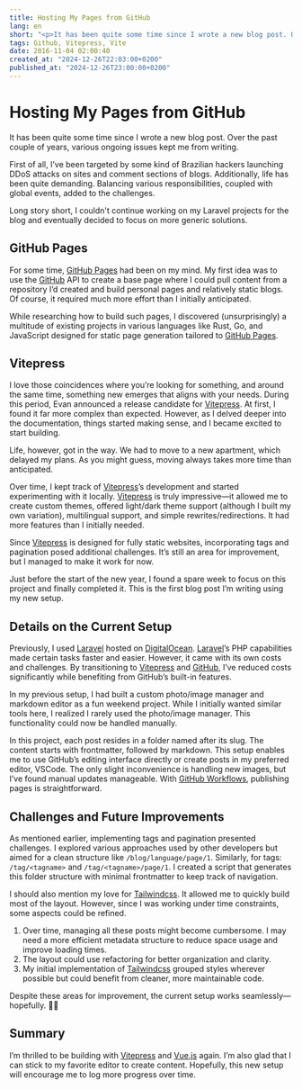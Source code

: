```yaml
---
title: Hosting My Pages from GitHub
lang: en
short: "<p>It has been quite some time since I wrote a new blog post. Over the past couple of years, various ongoing issues kept me from writing. irst of all, I’ve been targeted...</p>"
tags: Github, Vitepress, Vite
date: 2016-11-04 02:00:40
created_at: "2024-12-26T22:03:00+0200"
published_at: "2024-12-26T23:00:00+0200"
---
```


# Hosting My Pages from GitHub

It has been quite some time since I wrote a new blog post. Over the past couple of years, various ongoing issues kept me from writing.

First of all, I’ve been targeted by some kind of Brazilian hackers launching DDoS attacks on sites and comment sections of blogs. Additionally, life has been quite demanding. Balancing various responsibilities, coupled with global events, added to the challenges.

Long story short, I couldn't continue working on my Laravel projects for the blog and eventually decided to focus on more generic solutions.

## GitHub Pages

For some time, [GitHub Pages] had been on my mind. My first idea was to use the [GitHub] API to create a base page where I could pull content from a repository I’d created and build personal pages and relatively static blogs. Of course, it required much more effort than I initially anticipated.

While researching how to build such pages, I discovered (unsurprisingly) a multitude of existing projects in various languages like Rust, Go, and JavaScript designed for static page generation tailored to [GitHub Pages].

## Vitepress

I love those coincidences where you’re looking for something, and around the same time, something new emerges that aligns with your needs. During this period, Evan announced a release candidate for [Vitepress]. At first, I found it far more complex than expected. However, as I delved deeper into the documentation, things started making sense, and I became excited to start building.

Life, however, got in the way. We had to move to a new apartment, which delayed my plans. As you might guess, moving always takes more time than anticipated.

Over time, I kept track of [Vitepress]’s development and started experimenting with it locally. [Vitepress] is truly impressive—it allowed me to create custom themes, offered light/dark theme support (although I built my own variation), multilingual support, and simple rewrites/redirections. It had more features than I initially needed.

Since [Vitepress] is designed for fully static websites, incorporating tags and pagination posed additional challenges. It’s still an area for improvement, but I managed to make it work for now.

Just before the start of the new year, I found a spare week to focus on this project and finally completed it. This is the first blog post I’m writing using my new setup.

## Details on the Current Setup

Previously, I used [Laravel] hosted on [DigitalOcean]. [Laravel]’s PHP capabilities made certain tasks faster and easier. However, it came with its own costs and challenges. By transitioning to [Vitepress] and [GitHub], I’ve reduced costs significantly while benefiting from GitHub’s built-in features.

In my previous setup, I had built a custom photo/image manager and markdown editor as a fun weekend project. While I initially wanted similar tools here, I realized I rarely used the photo/image manager. This functionality could now be handled manually.

In this project, each post resides in a folder named after its slug. The content starts with frontmatter, followed by markdown. This setup enables me to use GitHub’s editing interface directly or create posts in my preferred editor, VSCode. The only slight inconvenience is handling new images, but I’ve found manual updates manageable. With [GitHub Workflows], publishing pages is straightforward.

## Challenges and Future Improvements

As mentioned earlier, implementing tags and pagination presented challenges. I explored various approaches used by other developers but aimed for a clean structure like `/blog/language/page/1`. Similarly, for tags: `/tag/<tagname>` and `/tag/<tagname>/page/1`. I created a script that generates this folder structure with minimal frontmatter to keep track of navigation.

I should also mention my love for [Tailwindcss]. It allowed me to quickly build most of the layout. However, since I was working under time constraints, some aspects could be refined.

1. Over time, managing all these posts might become cumbersome. I may need a more efficient metadata structure to reduce space usage and improve loading times.
2. The layout could use refactoring for better organization and clarity.
3. My initial implementation of [Tailwindcss] grouped styles wherever possible but could benefit from cleaner, more maintainable code.

Despite these areas for improvement, the current setup works seamlessly—hopefully. 🤞🏼

## Summary

I’m thrilled to be building with [Vitepress] and [Vue.js] again. I’m also glad that I can stick to my favorite editor to create content. Hopefully, this new setup will encourage me to log more progress over time.

[GitHub]:https://github.com
[GitHub Pages]:https://pages.github.com
[GitHub Workflows]:https://docs.github.com/en/actions/writing-workflows/quickstart
[Tailwindcss]:https://tailwindcss.com
[Vitepress]:https://vitepress.dev/guide/what-is-vitepress
[Vue.js]:https://vuejs.org
[Laravel]:https:/laravel.com
[DigitalOcean]:https://digitalocean.com